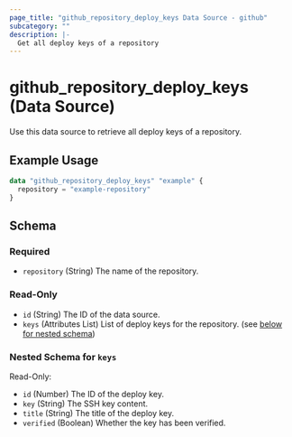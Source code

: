 ```yaml
---
page_title: "github_repository_deploy_keys Data Source - github"
subcategory: ""
description: |-
  Get all deploy keys of a repository
---
```


# github_repository_deploy_keys (Data Source)

Use this data source to retrieve all deploy keys of a repository.

## Example Usage

```terraform
data "github_repository_deploy_keys" "example" {
  repository = "example-repository"
}
```

<!-- schema generated by tfplugindocs -->
## Schema

### Required

- `repository` (String) The name of the repository.

### Read-Only

- `id` (String) The ID of the data source.
- `keys` (Attributes List) List of deploy keys for the repository. (see [below for nested schema](#nestedatt--keys))

<a id="nestedatt--keys"></a>
### Nested Schema for `keys`

Read-Only:

- `id` (Number) The ID of the deploy key.
- `key` (String) The SSH key content.
- `title` (String) The title of the deploy key.
- `verified` (Boolean) Whether the key has been verified.
